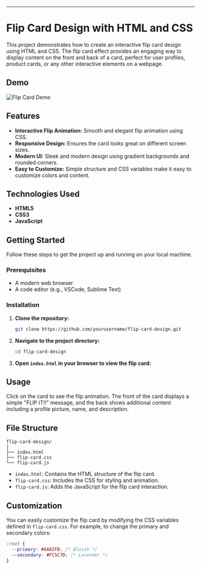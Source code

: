 ---

# Flip Card Design with HTML and CSS

This project demonstrates how to create an interactive flip card design using HTML and CSS. The flip card effect provides an engaging way to display content on the front and back of a card, perfect for user profiles, product cards, or any other interactive elements on a webpage.

## Demo

![Flip Card Demo](https://example.com/demo.gif)

## Features

- **Interactive Flip Animation:** Smooth and elegant flip animation using CSS.
- **Responsive Design:** Ensures the card looks great on different screen sizes.
- **Modern UI:** Sleek and modern design using gradient backgrounds and rounded corners.
- **Easy to Customize:** Simple structure and CSS variables make it easy to customize colors and content.

## Technologies Used

- **HTML5**
- **CSS3**
- **JavaScript**

## Getting Started

Follow these steps to get the project up and running on your local machine.

### Prerequisites

- A modern web browser
- A code editor (e.g., VSCode, Sublime Text)

### Installation

1. **Clone the repository:**
    ```sh
    git clone https://github.com/yourusername/flip-card-design.git
    ```
2. **Navigate to the project directory:**
    ```sh
    cd flip-card-design
    ```
3. **Open `index.html` in your browser to view the flip card:**

## Usage

Click on the card to see the flip animation. The front of the card displays a simple "FLIP IT!!" message, and the back shows additional content including a profile picture, name, and description.

## File Structure

```
flip-card-design/
│
├── index.html
├── flip-card.css
└── flip-card.js
```

- `index.html`: Contains the HTML structure of the flip card.
- `flip-card.css`: Includes the CSS for styling and animation.
- `flip-card.js`: Adds the JavaScript for the flip card interaction.

## Customization

You can easily customize the flip card by modifying the CSS variables defined in `flip-card.css`. For example, to change the primary and secondary colors:

```css
:root {
  --primary: #6A82FB; /* Bluish */
  --secondary: #FC5C7D; /* Lavender */
}
```

